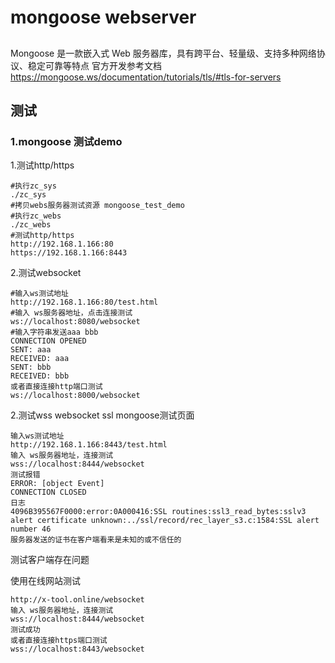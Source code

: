 # mongoose webserver
##
Mongoose 是一款嵌入式 Web 服务器库，具有跨平台、轻量级、支持多种网络协议、稳定可靠等特点
官方开发参考文档
https://mongoose.ws/documentation/tutorials/tls/#tls-for-servers

## 测试
### 1.mongoose 测试demo
1.测试http/https
```
#执行zc_sys
./zc_sys
#拷贝webs服务器测试资源 mongoose_test_demo
#执行zc_webs
./zc_webs
#测试http/https
http://192.168.1.166:80
https://192.168.1.166:8443
```

2.测试websocket
```
#输入ws测试地址
http://192.168.1.166:80/test.html
#输入 ws服务器地址，点击连接测试
ws://localhost:8080/websocket
#输入字符串发送aaa bbb
CONNECTION OPENED
SENT: aaa
RECEIVED: aaa
SENT: bbb
RECEIVED: bbb
或者直接连接http端口测试
ws://localhost:8000/websocket
```

2.测试wss websocket ssl
mongoose测试页面
```
输入ws测试地址
http://192.168.1.166:8443/test.html
输入 ws服务器地址，连接测试
wss://localhost:8444/websocket
测试报错
ERROR: [object Event]
CONNECTION CLOSED
日志
4096B395567F0000:error:0A000416:SSL routines:ssl3_read_bytes:sslv3 alert certificate unknown:../ssl/record/rec_layer_s3.c:1584:SSL alert number 46
服务器发送的证书在客户端看来是未知的或不信任的
```
测试客户端存在问题

使用在线网站测试
```
http://x-tool.online/websocket
输入 ws服务器地址，连接测试
wss://localhost:8444/websocket
测试成功
或者直接连接https端口测试
wss://localhost:8443/websocket
```

